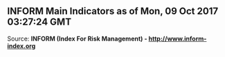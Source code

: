 ## INFORM Main Indicators as of Mon, 09 Oct 2017 03:27:24 GMT

Source: **INFORM (Index For Risk Management) - http://www.inform-index.org**